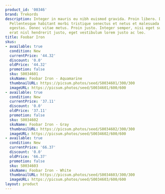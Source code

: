 ```yaml
---
product_id: '00346'
brand: Trekords
description: Integer in mauris eu nibh euismod gravida. Proin libero. Donec magna.
  Pellentesque habitant morbi tristique senectus et netus et malesuada fames ac turpis
  egestas. Donec vitae metus. Proin justo. Integer semper, nisi eget suscipit eleifend,
  erat nisl hendrerit justo, eget vestibulum lorem justo ac leo.
title: Foobar Iron
skus:
- available: true
  condition: New
  currentPrice: '44.32'
  discount: '0.0'
  oldPrice: '44.32'
  promotion: false
  sku: S0034601
  skuName: Foobar Iron - Aquamarine
  thumbnailURL: https://picsum.photos/seed/S0034601/300/300
  imageURL: https://picsum.photos/seed/S0034601/600/600
- available: true
  condition: New
  currentPrice: '37.11'
  discount: '0.0'
  oldPrice: '37.11'
  promotion: false
  sku: S0034602
  skuName: Foobar Iron - Gray
  thumbnailURL: https://picsum.photos/seed/S0034602/300/300
  imageURL: https://picsum.photos/seed/S0034602/600/600
- available: true
  condition: New
  currentPrice: '66.37'
  discount: '0.0'
  oldPrice: '66.37'
  promotion: false
  sku: S0034603
  skuName: Foobar Iron - White
  thumbnailURL: https://picsum.photos/seed/S0034603/300/300
  imageURL: https://picsum.photos/seed/S0034603/600/600
layout: product
---
```

